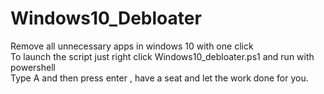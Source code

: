 # Windows10_Debloater
Remove all unnecessary apps in windows 10 with one click  
To launch the script just right click Windows10_debloater.ps1 and run with powershell  
Type A and then press enter , have a seat and let the work done for you.  
